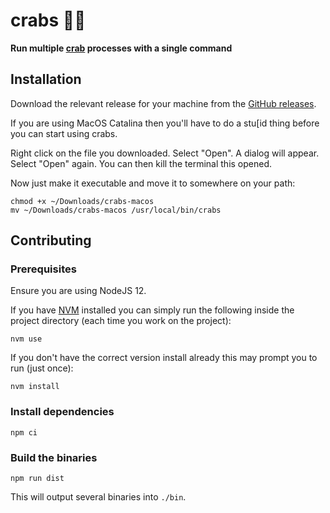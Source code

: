 # crabs 🦀🦀

**Run multiple [crab](https://github.com/dabapps/crab) processes with a single command**

## Installation

Download the relevant release for your machine from the [GitHub releases](https://github.com/JakeSidSmith/crabs/releases).

If you are using MacOS Catalina then you'll have to do a stu[id thing before you can start using crabs.

Right click on the file you downloaded. Select "Open". A dialog will appear. Select "Open" again. You can then kill the terminal this opened.

Now just make it executable and move it to somewhere on your path:

```shell
chmod +x ~/Downloads/crabs-macos
mv ~/Downloads/crabs-macos /usr/local/bin/crabs
```

## Contributing

### Prerequisites

Ensure you are using NodeJS 12.

If you have [NVM](https://github.com/nvm-sh/nvm#installing-and-updating) installed you can simply run the following inside the project directory (each time you work on the project):

```shell
nvm use
```

If you don't have the correct version install already this may prompt you to run (just once):

```
nvm install
```

### Install dependencies

```shell
npm ci
```

### Build the binaries

```shell
npm run dist
```

This will output several binaries into `./bin`.
